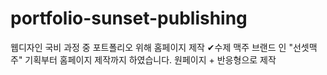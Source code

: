 # portfolio-sunset-publishing
웹디자인 국비 과정 중 포트폴리오 위해 홈페이지 제작
✔수제 맥주 브랜드 인 "선셋맥주" 기획부터 홈페이지 제작까지 하였습니다.
원페이지 + 반응형으로 제작
